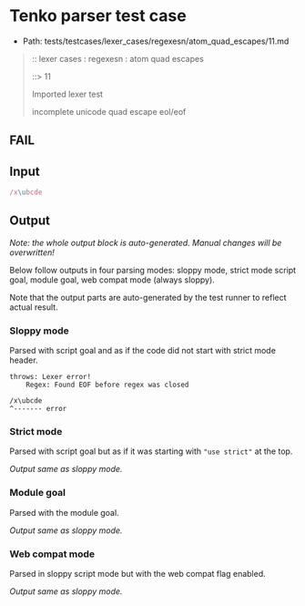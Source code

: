 # Tenko parser test case

- Path: tests/testcases/lexer_cases/regexesn/atom_quad_escapes/11.md

> :: lexer cases : regexesn : atom quad escapes
>
> ::> 11
>
> Imported lexer test
>
> incomplete unicode quad escape eol/eof

## FAIL

## Input

`````js
/x\ubcde
`````

## Output

_Note: the whole output block is auto-generated. Manual changes will be overwritten!_

Below follow outputs in four parsing modes: sloppy mode, strict mode script goal, module goal, web compat mode (always sloppy).

Note that the output parts are auto-generated by the test runner to reflect actual result.

### Sloppy mode

Parsed with script goal and as if the code did not start with strict mode header.

`````
throws: Lexer error!
    Regex: Found EOF before regex was closed

/x\ubcde
^------- error
`````

### Strict mode

Parsed with script goal but as if it was starting with `"use strict"` at the top.

_Output same as sloppy mode._

### Module goal

Parsed with the module goal.

_Output same as sloppy mode._

### Web compat mode

Parsed in sloppy script mode but with the web compat flag enabled.

_Output same as sloppy mode._
